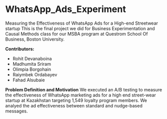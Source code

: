 # WhatsApp_Ads_Experiment
Measuring the Effectiveness of WhatsApp Ads for a High-end Streetwear startup
This is the final project we did for Business Experimentation and Causal Methods class for our MSBA program at Questrom School Of Business, Boston University.<br>

**Contributors:**
* Rohit Devanaboina
* Madhumita Sriram
* Olimpia Borgohain
* Raiymbek Ordabayev
* Fahad Alsubaie
  <br>
  
**Problem Definition and Motivation**
We executed an A/B testing to measure the effectiveness of WhatsApp marketing ads for a high end street-wear startup at Kazakhstan targeting 1,549 loyalty program members. We analyed the ad effectiveness between standard and nudge-based messages.

